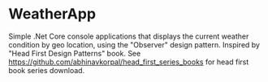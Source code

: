 # WeatherApp

Simple .Net Core console applications that displays the current weather condition by geo location, using the "Observer" design pattern.
Inspired by "Head First Design Patterns" book.
See https://github.com/abhinavkorpal/head_first_series_books  for head first book series download.
